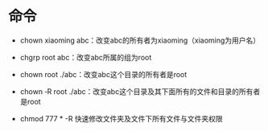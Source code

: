 # 命令
* chown xiaoming abc：改变abc的所有者为xiaoming（xiaoming为用户名）
* chgrp root abc：改变abc所属的组为root
* chown root ./abc：改变abc这个目录的所有者是root
* chown ‐R root ./abc：改变abc这个目录及其下面所有的文件和目录的所有者是root


* chmod 777 * -R  快速修改文件夹及文件下所有文件与文件夹权限
